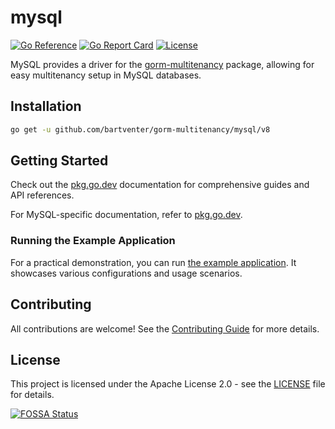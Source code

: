 # mysql

[![Go Reference](https://pkg.go.dev/badge/github.com/bartventer/gorm-multitenancy/mysql.svg)](https://pkg.go.dev/github.com/bartventer/gorm-multitenancy/mysql/v8)
[![Go Report Card](https://goreportcard.com/badge/github.com/bartventer/gorm-multitenancy/mysql/v8)](https://goreportcard.com/report/github.com/bartventer/gorm-multitenancy/mysql/v8)
[![License](https://img.shields.io/github/license/bartventer/gorm-multitenancy.svg)](../LICENSE)

MySQL provides a driver for the [gorm-multitenancy](../README.md) package, allowing for easy multitenancy setup in MySQL databases.

## Installation

```bash
go get -u github.com/bartventer/gorm-multitenancy/mysql/v8
```

## Getting Started

Check out the [pkg.go.dev](https://pkg.go.dev/github.com/bartventer/gorm-multitenancy/v8) documentation for comprehensive guides and API references.

For MySQL-specific documentation, refer to [pkg.go.dev](https://pkg.go.dev/github.com/bartventer/gorm-multitenancy/mysql/v8).

### Running the Example Application

For a practical demonstration, you can run [the example application](../examples/README.md). It showcases various configurations and usage scenarios.

## Contributing

All contributions are welcome! See the [Contributing Guide](../CONTRIBUTING.md) for more details.

## License

This project is licensed under the Apache License 2.0 - see the [LICENSE](../LICENSE) file for details.

[![FOSSA Status](https://app.fossa.com/api/projects/git%2Bgithub.com%2Fbartventer%2Fgorm-multitenancy.svg?type=large&issueType=license)](https://app.fossa.com/projects/git%2Bgithub.com%2Fbartventer%2Fgorm-multitenancy?ref=badge_large&issueType=license)
